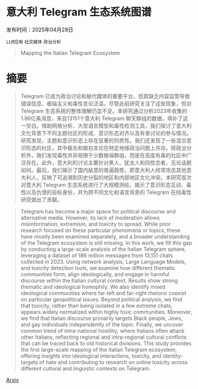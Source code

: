 # 意大利 Telegram 生态系统图谱

发布时间：2025年04月28日

`LLM应用` `社交媒体` `政治分析`

> Mapping the Italian Telegram Ecosystem

# 摘要

> Telegram 已成为政治讨论和替代媒体的重要平台，但其缺乏内容监管导致错误信息、极端主义和毒性言论泛滥。尽管此前研究关注了这些现象，但对 Telegram 生态系统的整体理解仍显不足。本研究通过分析2023年收集的1.86亿条消息，来自13151个意大利 Telegram 聊天群组的数据，填补了这一空白。借助网络分析、大型语言模型和毒性检测工具，我们探讨了意大利文化背景下不同主题社区的形成、意识形态对齐以及有害讨论的参与情况。研究发现，主题和意识形态上存在显著的同质性。我们还发现了一些混合意识形态的社区，其中极左和极右言论在特定地缘政治问题上共存。除政治分析外，我们发现毒性并非局限于少数极端群组，而是在高度有毒的社区中广泛存在。此外，意大利的讨论主要针对黑人、犹太人和同性恋者，无论话题如何。最后，我们揭示了国内敌意的普遍趋势，即意大利人经常攻击其他意大利人，反映了可追溯到历史分裂的地区和内部地区文化冲突。本研究首次对意大利 Telegram 生态系统进行了大规模测绘，揭示了意识形态互动、毒性以及仇恨的目标身份，并为跨不同文化和语言背景的 Telegram 在线毒性研究做出了贡献。

> Telegram has become a major space for political discourse and alternative media. However, its lack of moderation allows misinformation, extremism, and toxicity to spread. While prior research focused on these particular phenomena or topics, these have mostly been examined separately, and a broader understanding of the Telegram ecosystem is still missing. In this work, we fill this gap by conducting a large-scale analysis of the Italian Telegram sphere, leveraging a dataset of 186 million messages from 13,151 chats collected in 2023. Using network analysis, Large Language Models, and toxicity detection tools, we examine how different thematic communities form, align ideologically, and engage in harmful discourse within the Italian cultural context. Results show strong thematic and ideological homophily. We also identify mixed ideological communities where far-left and far-right rhetoric coexist on particular geopolitical issues. Beyond political analysis, we find that toxicity, rather than being isolated in a few extreme chats, appears widely normalized within highly toxic communities. Moreover, we find that Italian discourse primarily targets Black people, Jews, and gay individuals independently of the topic. Finally, we uncover common trend of intra-national hostility, where Italians often attack other Italians, reflecting regional and intra-regional cultural conflicts that can be traced back to old historical divisions. This study provides the first large-scale mapping of the Italian Telegram ecosystem, offering insights into ideological interactions, toxicity, and identity-targets of hate and contributing to research on online toxicity across different cultural and linguistic contexts on Telegram.

[Arxiv](https://arxiv.org/abs/2504.19594)